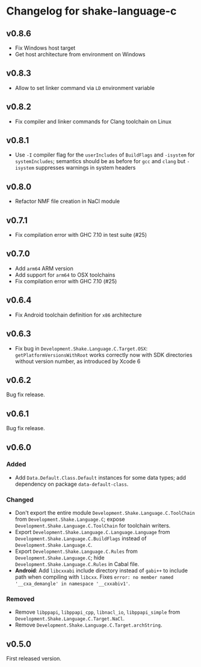 # Changelog for shake-language-c

## v0.8.6

* Fix Windows host target
* Get host architecture from environment on Windows

## v0.8.3

* Allow to set linker command via `LD` environment variable

## v0.8.2

* Fix compiler and linker commands for Clang toolchain on Linux

## v0.8.1

* Use `-I` compiler flag for the `userIncludes` of `BuildFlags` and `-isystem` for `systemIncludes`; semantics should be as before for `gcc` and `clang` but `-isystem` suppresses warnings in system headers

## v0.8.0

* Refactor NMF file creation in NaCl module

## v0.7.1

* Fix compilation error with GHC 7.10 in test suite (#25)

## v0.7.0

* Add `arm64` ARM version
* Add support for `arm64` to OSX toolchains
* Fix compilation error with GHC 7.10 (#25)

## v0.6.4

* Fix Android toolchain definition for `x86` architecture

## v0.6.3

* Fix bug in `Development.Shake.Language.C.Target.OSX`: `getPlatformVersionsWithRoot` works correctly now with SDK directories without version number, as introduced by Xcode 6

## v0.6.2

Bug fix release.

## v0.6.1

Bug fix release.

## v0.6.0

### Added

* Add `Data.Default.Class.Default` instances for some data types; add dependency on package `data-default-class`.

### Changed

* Don't export the entire module `Development.Shake.Language.C.ToolChain` from `Development.Shake.Language.C`; expose `Development.Shake.Language.C.ToolChain` for toolchain writers.
* Export `Development.Shake.Language.C.Language.Language` from `Development.Shake.Language.C.BuildFlags` instead of `Development.Shake.Language.C`.
* Export `Development.Shake.Language.C.Rules` from `Development.Shake.Language.C`; hide `Development.Shake.Language.C.Rules` in Cabal file.
* **Android**: Add `libcxxabi` include directory instead of `gabi++` to include path when compiling with `libcxx`. Fixes `error: no member named '__cxa_demangle' in namespace '__cxxabiv1'`.

### Removed

* Remove `libppapi`, `libppapi_cpp`, `libnacl_io`, `libppapi_simple` from `Development.Shake.Language.C.Target.NaCl`.
* Remove `Development.Shake.Language.C.Target.archString`.

## v0.5.0

First released version.

